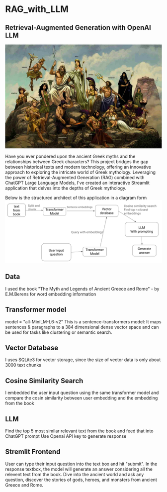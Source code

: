 # RAG_with_LLM
## Retrieval-Augmented Generation with OpenAI LLM
![Alt text](https://github.com/changyuhsin1999/RAG_with_LLM/blob/main/images/Greek_gods.jpg)


Have you ever pondered upon the ancient Greek myths and the relationships between Greek characters? This project bridges the gap between historical texts and modern technology, offering an innovative approach to exploring the intricate world of Greek mythology. Leveraging the power of Retrieval-Augmented Generation (RAG) combined with ChatGPT Large Language Models, I've created an interactive Streamlit application that delves into the depths of Greek mythology.

Below is the structured architect of this application in a diagram form
![Screenshot](https://github.com/changyuhsin1999/RAG_with_LLM/blob/main/images/Screenshot%202024-02-19%20at%201.03.54%20PM.png)

## Data
I used the book "The Myth and Legends of Ancient Greece and Rome" - by E.M.Berens for word embedding information

## Transformer model
model = "all-MiniLM-L6-v2"
This is a sentence-transformers model: It maps sentences & paragraphs to a 384 dimensional dense vector space and can be used for tasks like clustering or semantic search.

## Vector Database
I uses SQLite3 for vector storage, since the size of vector data is only about 3000 text chunks

## Cosine Similarity Search
I embedded the user input question using the same transformer model and compare the cosin similarity between user embedding and the embedding from the book

## LLM
Find the top 5 most similar relevant text from the book and feed that into ChatGPT prompt
Use Openai API key to generate response

## Stremlit Frontend
User can type their input question into the text box and hit "submit". In the response textbox, the model will generate an answer considering all the relevent text from the book.
Dive into the ancient world and ask any question, discover the stories of gods, heroes, and monsters from ancient Greece and Rome.
